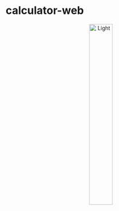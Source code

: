# calculator-web

<p align="center">
  <img alt="Light" src="https://user-images.githubusercontent.com/50662735/195615075-c9743da4-1b8b-4bbe-b2e1-c8bc31e8968a.png" width="35%">
